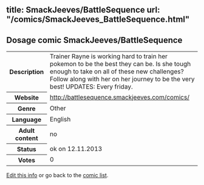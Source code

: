 title: SmackJeeves/BattleSequence
url: "/comics/SmackJeeves_BattleSequence.html"
---
Dosage comic SmackJeeves/BattleSequence
-----------------------------------------

<p id="msg"></p>
<script type="text/javascript">
if (window.location.search === '?edit_info_mail=sent_ok') {
  var elem = document.getElementById("msg");
  elem.innerHTML = 'Edited information sucessfully sent for review, which is usually done daily. Thanks!';
  elem.className = 'ok';
}
</script>
<table class="comicinfo">
<tr>
<th>Description</th><td>Trainer Rayne is working hard to train her pokemon to be the best they can be. Is she tough enough to take on all of these new challenges? Follow along with her on her journey to be the very best! UPDATES: Every friday.</td>
</tr>
<tr>
<th>Website</th><td><a href="http://battlesequence.smackjeeves.com/comics/">http://battlesequence.smackjeeves.com/comics/</a></td>
</tr>
<tr>
<th>Genre</th><td>Other</td>
</tr>
<tr>
<th>Language</th><td>English</td>
</tr>
<tr>
<th>Adult content</th><td>no</td>
</tr>
<tr>
<th>Status</th><td>ok on 12.11.2013</td>
</tr>
<tr>
<th>Votes</th><td>0</td>
</tr>
</table>

[Edit this info](SmackJeeves_BattleSequence_edit.html) or go back to the [comic list](../comic-index.html).
